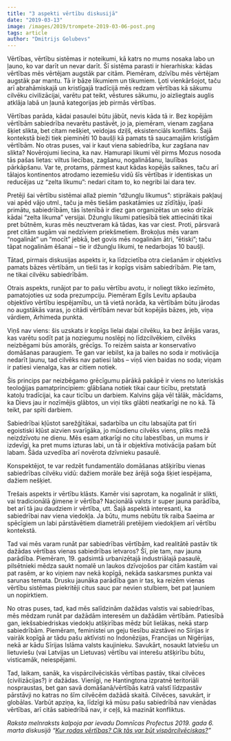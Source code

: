 ```yaml
---
title: "3 aspekti vērtību diskusijā"
date: "2019-03-13"
image: /images/2019/trompete-2019-03-06-post.png
tags: article
author: "Dmitrijs Golubevs"
---
```


Vērtības, vērtību sistēmas ir noteikumi, kā katrs no mums nosaka labo un ļauno, ko var darīt un nevar darīt. Šī sistēma parasti ir hierarhiska: kādas vērtības mēs vērtējam augstāk par citām. Piemēram, dzīvību mēs vērtējam augstāk par mantu. Tā ir bāze likumiem un tikumiem. Ļoti vienkāršojot, taču arī abrahāmiskajā un kristīgajā tradīcijā mēs redzam vērtības kā sākumu cilvēku civilizācijai, varētu pat teikt, vēstures sākumu, jo aizliegtais auglis atklāja labā un ļaunā kategorijas jeb pirmās vērtības.

Vērtības parāda, kādai pasaulei būtu jābūt, nevis kāda tā ir. Bez kopējām vērtībām sabiedrība nevarētu pastāvēt, jo ja, piemēram, vienam zagšana šķiet slikta, bet citam nešķiet, veidojas dziļš, eksistenciāls konflikts. Šajā kontekstā bieži tiek pieminēti 10 baušļi kā pamats tā saucamajām kristīgām vērtībām. No otras puses, vai ir kaut viena sabiedrība, kur zagšana nav slikta? Novērojumi liecina, ka nav. Hamurapi likumi vēl pirms Mozus nosoda tās pašas lietas: viltus liecības, zagšanu, nogalināšanu, laulības pārkāpšanu. Var te, protams, pārmest kaut kādas kopējās saiknes, taču arī tālajos kontinentos atrodamo iezemiešu vidū šīs vērtības ir identiskas un reducējas uz “zelta likumu”: nedari citam to, ko negribi lai dara tev.

Pretēji šai vērtību sistēmai allaž piemin “džungļu likumus”: stiprākais pakļauj vai apēd vājo utml., taču ja mēs tiešām paskatāmies uz zīdītāju, īpaši primātu, sabiedrībām, tās īstenībā ir diez gan organizētas un seko drīzāk kādai “zelta likuma” versijai. Džungļu likumi patiesībā tiek attiecināti tikai pret būtnēm, kuras mēs neuztveram kā tādas, kas var ciest. Proti, pārsvarā pret citām sugām vai nedzīviem priekšmetiem. Brokoļus mēs varam “nogalināt” un “mocīt” jebkā, bet govis mēs nogalinām ātri, “ētiski”; taču tāpat nogalinām ēšanai – tie ir džungļu likumi, te nedarbojas 10 baušļi.

Tātad, pirmais diskusijas aspekts ir, ka līdzcietība otra ciešanām ir objektīvs pamats bāzes vērtībām, un tieši tas ir kopīgs visām sabiedrībām. Pie tam, ne tikai cilvēku sabiedrībām.

Otrais aspekts, runājot par to pašu vērtību avotu, ir noliegt tikko iezīmēto, pamatojoties uz soda prezumpciju. Piemēram Egils Levitu apšauba objektīvo vērtību iespējamību, un tā vietā norāda, ka vērtībām būtu jārodas no augstākās varas, jo citādi vērtībām nevar būt kopējās bāzes, jeb, viņa vārdiem, Arhimeda punkta.

Viņš nav viens: šis uzskats ir kopīgs lielai daļai cilvēku, ka bez ārējās varas, kas varētu sodīt pat ja noziegumu noslēpj no līdzcilvēkiem, cilvēks neizbēgami būs amorāls, grēcīgs. To reizēm saista ar konservatīvo domāšanas paraugiem. Te gan var iebilst, ka ja bailes no soda ir motivācija nedarīt ļaunu, tad cilvēks nav patiesi labs – viņš vien baidas no soda; viņam ir patiesi vienalga, kas ar citiem notiek.

Šis princips par neizbēgamo grēcīgumu pārākā pakāpē ir viens no luteriskās teoloģijas pamatprincipiem: glābšana notiek tikai caur ticību, pretstatā katoļu tradīcijai, ka caur ticību un darbiem. Kalvins gāja vēl tālāk, mācīdams, ka Dievs jau ir nozīmējis glābtos, un viņi tiks glābti neatkarīgi ne no kā. Tā teikt, par spīti darbiem.

Sabiedrībai kļūstot sarežģītākai, sadarbība un citu labsajūta pat tīri egoistiski kļūst aizvien svarīgāka, jo mūsdienu cilvēks viens, pliks mežā neizdzīvotu ne dienu. Mēs esam atkarīgi no citu labestības, un mums ir izdevīgi, ka pret mums izturas labi, un tā ir objektīva motivācija pašam būt labam. Šāda uzvedība arī novērota dzīvnieku pasaulē.

Konspektējot, te var redzēt fundamentālo domāšanas atšķirību vienas sabiedrības cilvēku vidū: dažiem morāle bez ārējā soģa šķiet iespējama, dažiem nešķiet.

Trešais aspekts ir vērtību klāsts. Kamēr visi saprotam, ka nogalināt ir slikti, vai tradicionālā ģimene ir vērtība? Nacionālā valsts ir super jauna parādība, bet arī tā jau daudziem ir vērtība, utt. Šajā aspektā interesanti, ka sabiedrībai nav viena viedokļa. Ja būtu, mums nebūtu tik raiba Saeima ar spēcīgiem un labi pārstāvētiem diametrāli pretējiem viedokļiem arī vērtību kontekstā.

Tad vai mēs varam runāt par sabiedrības vērtībām, kad realitātē pastāv tik dažādas vērtības vienas sabiedrības ietvaros? Šī, pie tam, nav jauna parādība. Piemēram, 19. gadsimtā urbanizētajā industriālajā pasaulē, pilsētnieki mēdza saukt nomalē un laukos dzīvojošos par citām kastām vai pat rasēm, ar ko viņiem nav nekā kopīgā, nekāda saskarsmes punkta vai sarunas temata. Drusku jaunāka parādība gan ir tas, ka reizēm vienas vērtību sistēmas piekritēji citus sauc par nevien stulbiem, bet pat ļauniem un nopirktiem.

No otras puses, tad, kad mēs salīdzinām dažādas valstis vai sabiedrības, mēs mēdzam runāt par dažādām interesēm un dažādām vērtībām. Patiesībā gan, iekšsabiedriskas viedokļu atšķirības mēdz būt lielākas, nekā starp sabiedrībām. Piemēram, feministei un geju tiesību aizstāvei no Sīrijas ir vairāk kopīgā ar tādu pašu aktīvisti no Indonēzijas, Francijas un Nigērijas, nekā ar kādu Sīrijas Islāma valsts kaujinieku. Savukārt, nosaukt latviešu un lietuviešu (vai Latvijas un Lietuvas) vērtību vai interešu atšķirību būtu, visticamāk, neiespējami.

Tad, laikam, sanāk, ka vispārcilvēciskās vērtības pastāv, tikai cilvēces (civilizācijas?) ir dažādas. Vienīgi, ne Hantingtona izpratnē teritoriāli nospraustas, bet gan savā domāšanā/vērtībās katrā valstī līdzpastāv pārstāvji no katras no šīm cilvēcēm dažādā skaitā. Cilvēces, savukārt, ir globālas. Varbūt apziņa, ka, līdzīgi kā mūsu pašu sabiedrībā nav vienādas vērtības, arī citās sabiedrībā nav, ir ceļš, kā mazināt konfliktus.

_Raksta melnraksts kalpoja par ievadu Domnīcas Profectus 2019. gada 6. marta diskusijā “[Kur rodas vērtības? Cik tās var būt vispārcilvēciskas?](https://profectus.lv/kur-rodas-vertibas-cik-tas-var-but-visparcilveciskas/)”_
